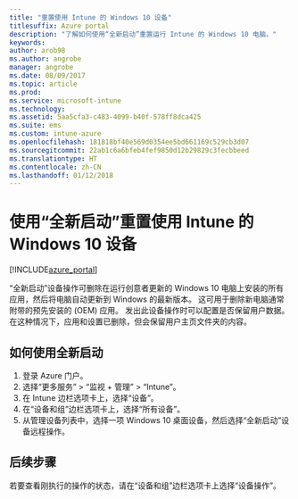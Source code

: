 ```yaml
---
title: "重置使用 Intune 的 Windows 10 设备"
titlesuffix: Azure portal
description: "了解如何使用“全新启动”重置运行 Intune 的 Windows 10 电脑。"
keywords: 
author: arob98
ms.author: angrobe
manager: angrobe
ms.date: 08/09/2017
ms.topic: article
ms.prod: 
ms.service: microsoft-intune
ms.technology: 
ms.assetid: 5aa5cfa3-c483-4099-b40f-578ff8dca425
ms.suite: ems
ms.custom: intune-azure
ms.openlocfilehash: 181818bf40e569d0354ee5bd661169c529cb3d07
ms.sourcegitcommit: 22ab1c6a6bfeb4fef9850d12b29829c3fecbbeed
ms.translationtype: HT
ms.contentlocale: zh-CN
ms.lasthandoff: 01/12/2018
---
```

# <a name="use-fresh-start-to-reset-windows-10-devices-with-intune"></a>使用“全新启动”重置使用 Intune 的 Windows 10 设备


[!INCLUDE[azure_portal](./includes/azure_portal.md)]

“全新启动”设备操作可删除在运行创意者更新的 Windows 10 电脑上安装的所有应用，然后将电脑自动更新到 Windows 的最新版本。
这可用于删除新电脑通常附带的预先安装的 (OEM) 应用。 发出此设备操作时可以配置是否保留用户数据。 在这种情况下，应用和设置已删除，但会保留用户主页文件夹的内容。

## <a name="how-to-use-fresh-start"></a>如何使用全新启动

1. 登录 Azure 门户。
2. 选择“更多服务” > “监视 + 管理” > “Intune”。
3. 在 Intune 边栏选项卡上，选择“设备”。
4. 在“设备和组”边栏选项卡上，选择“所有设备”。
5. 从管理设备列表中，选择一项 Windows 10 桌面设备，然后选择“全新启动”设备远程操作。

## <a name="next-steps"></a>后续步骤

若要查看刚执行的操作的状态，请在“设备和组”边栏选项卡上选择“设备操作”。

